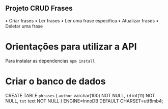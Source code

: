 ## Projeto CRUD Frases

• Criar frases
• Ler frases
• Ler uma frase específica
• Atualizar frases
• Deletar uma frase

# Orientações para utilizar a API

Para instalar as dependencias
`npm install`

# Criar o banco de dados

CREATE TABLE `phrases` (
    `author` varchar(100) NOT NULL,
    `id` int(11) NOT NULL,
    `txt` text NOT NULL
) ENGINE=InnoDB DEFAULT CHARSET=utf8mb4;
